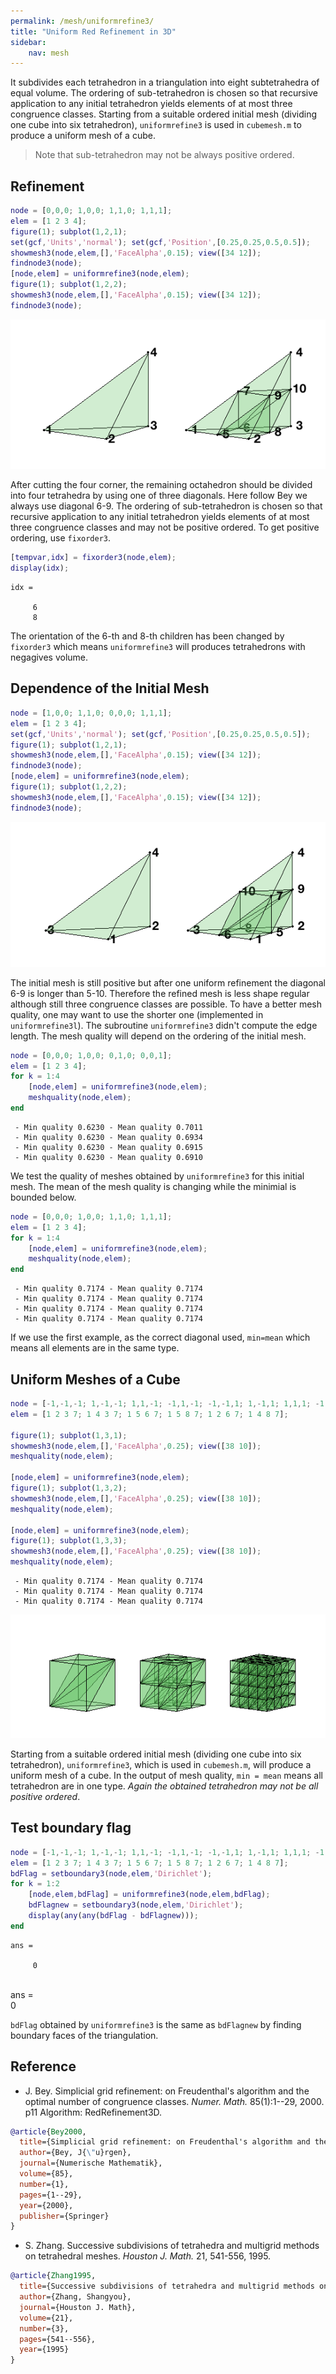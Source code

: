 ```yaml
---
permalink: /mesh/uniformrefine3/
title: "Uniform Red Refinement in 3D"
sidebar:
    nav: mesh
---
```


It subdivides each tetrahedron in a triangulation into eight
subtetrahedra of equal volume. The ordering of sub-tetrahedron is chosen so that recursive application to any initial tetrahedron yields elements of at most three congruence classes. Starting from a suitable ordered initial mesh (dividing one cube into six tetrahedron), `uniformrefine3` is used in `cubemesh.m` to produce a uniform mesh of a cube.

> Note that sub-tetrahedron may not be always positive ordered. 

## Refinement


```matlab
node = [0,0,0; 1,0,0; 1,1,0; 1,1,1];
elem = [1 2 3 4];
figure(1); subplot(1,2,1);
set(gcf,'Units','normal'); set(gcf,'Position',[0.25,0.25,0.5,0.5]);
showmesh3(node,elem,[],'FaceAlpha',0.15); view([34 12]);
findnode3(node);
[node,elem] = uniformrefine3(node,elem);
figure(1); subplot(1,2,2);
showmesh3(node,elem,[],'FaceAlpha',0.15); view([34 12]);
findnode3(node);
```


![png](mesh_figures/uniformrefine3doc_2_0.png)
    


After cutting the four corner, the remaining octahedron should be divided into four tetrahedra by using one of three diagonals. Here follow Bey we always use diagonal 6-9. The ordering of sub-tetrahedron is chosen so that recursive application to any initial tetrahedron yields elements of at most three congruence classes and may not be positive ordered. To get positive ordering, use `fixorder3`.


```matlab
[tempvar,idx] = fixorder3(node,elem);
display(idx);
```


    idx =
    
         6
         8



The orientation of the 6-th and 8-th children has been changed by `fixorder3` which means `uniformrefine3` will produces tetrahedrons with negagives volume.

## Dependence of the Initial Mesh


```matlab
node = [1,0,0; 1,1,0; 0,0,0; 1,1,1];
elem = [1 2 3 4];
set(gcf,'Units','normal'); set(gcf,'Position',[0.25,0.25,0.5,0.5]);
figure(1); subplot(1,2,1);
showmesh3(node,elem,[],'FaceAlpha',0.15); view([34 12]);
findnode3(node);
[node,elem] = uniformrefine3(node,elem);
figure(1); subplot(1,2,2);
showmesh3(node,elem,[],'FaceAlpha',0.15); view([34 12]);
findnode3(node);
```

![png](mesh_figures/uniformrefine3doc_7_0.png)

The initial mesh is still positive but after one uniform refinement the diagonal 6-9 is longer than 5-10. Therefore the refined mesh is less shape regular although
still three congruence classes are possible. To have a better mesh quality, one may want to use the shorter one (implemented in `uniformrefine3l`). The subroutine `uniformrefine3`
didn't compute the edge length. The mesh quality will depend on the ordering of the initial mesh. 


```matlab
node = [0,0,0; 1,0,0; 0,1,0; 0,0,1];
elem = [1 2 3 4];
for k = 1:4
    [node,elem] = uniformrefine3(node,elem);
    meshquality(node,elem);
end
```

     - Min quality 0.6230 - Mean quality 0.7011 
     - Min quality 0.6230 - Mean quality 0.6934 
     - Min quality 0.6230 - Mean quality 0.6915 
     - Min quality 0.6230 - Mean quality 0.6910 


We test the quality of meshes obtained by `uniformrefine3` for this 
initial mesh. The mean of the mesh quality is changing while the
minimial is bounded below.


```matlab
node = [0,0,0; 1,0,0; 1,1,0; 1,1,1];
elem = [1 2 3 4];
for k = 1:4
    [node,elem] = uniformrefine3(node,elem);
    meshquality(node,elem);
end
```

     - Min quality 0.7174 - Mean quality 0.7174 
     - Min quality 0.7174 - Mean quality 0.7174 
     - Min quality 0.7174 - Mean quality 0.7174 
     - Min quality 0.7174 - Mean quality 0.7174 


If we use the first example, as the correct diagonal used, `min=mean` which means all elements are in the same type.

## Uniform Meshes of a Cube


```matlab
node = [-1,-1,-1; 1,-1,-1; 1,1,-1; -1,1,-1; -1,-1,1; 1,-1,1; 1,1,1; -1,1,1]; 
elem = [1 2 3 7; 1 4 3 7; 1 5 6 7; 1 5 8 7; 1 2 6 7; 1 4 8 7];

figure(1); subplot(1,3,1); 
showmesh3(node,elem,[],'FaceAlpha',0.25); view([38 10]);
meshquality(node,elem);

[node,elem] = uniformrefine3(node,elem);
figure(1); subplot(1,3,2);
showmesh3(node,elem,[],'FaceAlpha',0.25); view([38 10]);
meshquality(node,elem);

[node,elem] = uniformrefine3(node,elem);
figure(1); subplot(1,3,3);
showmesh3(node,elem,[],'FaceAlpha',0.25); view([38 10]);
meshquality(node,elem);
```

     - Min quality 0.7174 - Mean quality 0.7174 
     - Min quality 0.7174 - Mean quality 0.7174 
     - Min quality 0.7174 - Mean quality 0.7174 


![png](mesh_figures/uniformrefine3doc_14_1.png)
    


Starting from a suitable ordered initial mesh (dividing one cube into six tetrahedron), `uniformrefine3`, which is used in `cubemesh.m`, will produce a
uniform mesh of a cube. In the output of mesh quality, `min = mean` means all tetrahedron are in one type. *Again the obtained tetrahedron may not be all positive ordered*. 

## Test boundary flag


```matlab
node = [-1,-1,-1; 1,-1,-1; 1,1,-1; -1,1,-1; -1,-1,1; 1,-1,1; 1,1,1; -1,1,1]; 
elem = [1 2 3 7; 1 4 3 7; 1 5 6 7; 1 5 8 7; 1 2 6 7; 1 4 8 7];
bdFlag = setboundary3(node,elem,'Dirichlet');
for k = 1:2
    [node,elem,bdFlag] = uniformrefine3(node,elem,bdFlag);
    bdFlagnew = setboundary3(node,elem,'Dirichlet');
    display(any(any(bdFlag - bdFlagnew)));
end
```


    ans =
    
         0


​    
​    ans =
​    
         0



`bdFlag` obtained by `uniformrefine3` is the same as `bdFlagnew` by finding boundary faces of the triangulation.

## Reference

- J. Bey. Simplicial grid refinement: on Freudenthal's algorithm and the
optimal number of congruence classes. *Numer. Math.* 85(1):1--29, 2000.
p11 Algorithm: RedRefinement3D. 
```bibtex
@article{Bey2000,
  title={Simplicial grid refinement: on Freudenthal's algorithm and the optimal number of congruence classes},
  author={Bey, J{\"u}rgen},
  journal={Numerische Mathematik},
  volume={85},
  number={1},
  pages={1--29},
  year={2000},
  publisher={Springer}
}
```

- S. Zhang. Successive subdivisions of tetrahedra and multigrid methods
on tetrahedral meshes. *Houston J. Math.* 21, 541-556, 1995.
```bibtex
@article{Zhang1995,
  title={Successive subdivisions of tetrahedra and multigrid methods on tetrahedral meshes},
  author={Zhang, Shangyou},
  journal={Houston J. Math},
  volume={21},
  number={3},
  pages={541--556},
  year={1995}
}
```